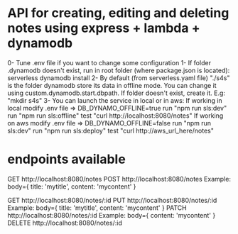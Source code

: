 # API for creating, editing and deleting notes using express + lambda + dynamodb

0- Tune .env file if you want to change some configuration
1- If folder .dynamodb doesn't exist, run in root folder (where package.json is located):
 serverless dynamodb install
2- By default (from serverless.yaml file) "./s4s" is the folder dynamodb store its data in offline mode.
   You can change it using custom.dynamodb.start.dbpath. If folder doesn't exist, create it. E.g: "mkdir s4s"
3- You can launch the service in local or in aws:
   If working in local
      modify .env file => DB_DYNAMO_OFFLINE=true
      run "npm run sls:dev"
      run "npm run sls:offline"
      test "curl http://localhost:8080/notes"
   If working on aws
      modify .env file => DB_DYNAMO_OFFLINE=false
      run "npm run sls:dev"
      run "npm run sls:deploy"
      test "curl http://aws_url_here/notes"


# endpoints available

GET http://localhost:8080/notes
POST http://localhost:8080/notes            Example: body={ title: 'mytitle', content: 'mycontent' }

GET http://localhost:8080/notes/:id
PUT http://localhost:8080/notes/:id         Example: body={ title: 'mytitle', content: 'mycontent' }
PATCH http://localhost:8080/notes/:id       Example: body={ content: 'mycontent' }
DELETE http://localhost:8080/notes/:id

